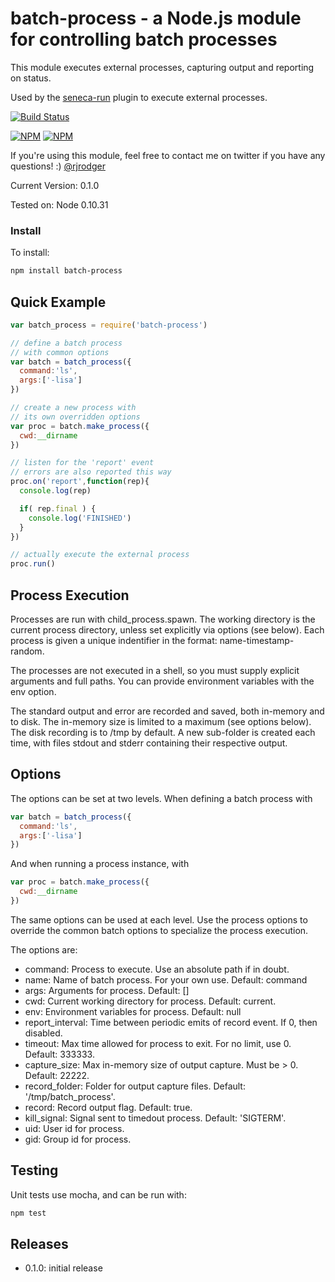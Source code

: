 batch-process - a Node.js module for controlling batch processes
================================================================

This module executes external processes, capturing output and reporting on status.

Used by the [seneca-run](http://github.com/rjrodger/seneca-run) plugin
to execute external processes.

[![Build Status](https://travis-ci.org/rjrodger/batch-process.png?branch=master)](https://travis-ci.org/rjrodger/batch-process)

[![NPM](https://nodei.co/npm/batch-process.png)](https://nodei.co/npm/batch-process/)
[![NPM](https://nodei.co/npm-dl/batch-process.png)](https://nodei.co/npm-dl/batch-process/)

If you're using this module, feel free to contact me on twitter if you
have any questions! :) [@rjrodger](http://twitter.com/rjrodger)

Current Version: 0.1.0

Tested on: Node 0.10.31


### Install

To install:

```sh
npm install batch-process
```


## Quick Example


```js
var batch_process = require('batch-process')

// define a batch process
// with common options
var batch = batch_process({
  command:'ls',
  args:['-lisa']
})

// create a new process with
// its own overridden options
var proc = batch.make_process({
  cwd:__dirname
})

// listen for the 'report' event
// errors are also reported this way
proc.on('report',function(rep){
  console.log(rep)

  if( rep.final ) {
    console.log('FINISHED')
  }
})

// actually execute the external process
proc.run()
```

## Process Execution

Processes are run with child_process.spawn. The working directory is
the current process directory, unless set explicitly via options (see
below). Each process is given a unique indentifier in the format:
name-timestamp-random.

The processes are not executed in a shell, so you must supply explicit
arguments and full paths. You can provide environment variables with the env option.

The standard output and error are recorded and saved, both in-memory
and to disk. The in-memory size is limited to a maximum (see options
below). The disk recording is to /tmp by default. A new sub-folder is
created each time, with files stdout and stderr containing their
respective output.



## Options

The options can be set at two levels. When defining a batch process with

```js
var batch = batch_process({
  command:'ls',
  args:['-lisa']
})
```

And when running a process instance, with

```js
var proc = batch.make_process({
  cwd:__dirname
})
```

The same options can be used at each level. Use the process options to
override the common batch options to specialize the process execution.

The options are:
  

   * command:         Process to execute. Use an absolute path if in doubt.
   * name:            Name of batch process. For your own use. Default: command
   * args:            Arguments for process. Default: []
   * cwd:             Current working directory for process. Default: current.
   * env:             Environment variables for process. Default: null
   * report_interval: Time between periodic emits of record event. If 0, then disabled.
   * timeout:         Max time allowed for process to exit. For no limit, use 0. Default: 333333.
   * capture_size:    Max in-memory size of output capture. Must be > 0. Default: 22222.
   * record_folder:   Folder for output capture files. Default: '/tmp/batch_process'.
   * record:          Record output flag. Default: true.
   * kill_signal:     Signal sent to timedout process. Default: 'SIGTERM'.
   * uid:             User id for process.
   * gid:             Group id for process. 


## Testing

Unit tests use mocha, and can be run with:

```sh
npm test
```



## Releases

   * 0.1.0: initial release




